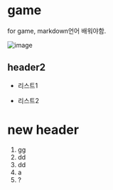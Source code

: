 # game
for game, markdown언어 배워야함.

![image](https://png.icons8.com/ios/2x/controller.png)
## header2
* 리스트1
- 리스트2

# new header
1. gg
2. dd
4. dd
3. a
6. ?
